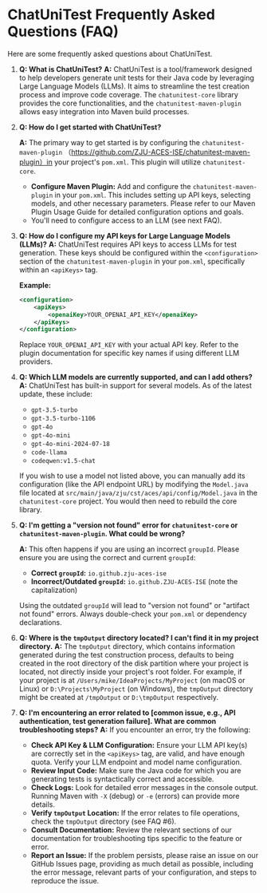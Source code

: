 # ChatUniTest Frequently Asked Questions (FAQ)

Here are some frequently asked questions about ChatUniTest.

1.  **Q: What is ChatUniTest?**
    **A:** ChatUniTest is a tool/framework designed to help developers generate unit tests for their Java code by leveraging Large Language Models (LLMs). It aims to streamline the test creation process and improve code coverage. The `chatunitest-core` library provides the core functionalities, and the `chatunitest-maven-plugin` allows easy integration into Maven build processes.

2.  **Q: How do I get started with ChatUniTest?**

    **A:** The primary way to get started is by configuring the `chatunitest-maven-plugin` （https://github.com/ZJU-ACES-ISE/chatunitest-maven-plugin）in your project's `pom.xml`. This plugin will utilize `chatunitest-core`.

    * **Configure Maven Plugin:** Add and configure the `chatunitest-maven-plugin` in your `pom.xml`. This includes setting up API keys, selecting models, and other necessary parameters. Please refer to our Maven Plugin Usage Guide for detailed configuration options and goals.
    * You'll need to configure access to an LLM (see next FAQ).

3.  **Q: How do I configure my API keys for Large Language Models (LLMs)?**
    **A:** ChatUniTest requires API keys to access LLMs for test generation. These keys should be configured within the `<configuration>` section of the `chatunitest-maven-plugin` in your `pom.xml`, specifically within an `<apiKeys>` tag.

    **Example:**
    ```xml
    <configuration>
        <apiKeys>
            <openaiKey>YOUR_OPENAI_API_KEY</openaiKey>
        </apiKeys>
    </configuration>
    ```
    Replace `YOUR_OPENAI_API_KEY` with your actual API key. Refer to the plugin documentation for specific key names if using different LLM providers.

4.  **Q: Which LLM models are currently supported, and can I add others?**
    **A:** ChatUniTest has built-in support for several models. As of the latest update, these include:
    * `gpt-3.5-turbo`
    * `gpt-3.5-turbo-1106`
    * `gpt-4o`
    * `gpt-4o-mini`
    * `gpt-4o-mini-2024-07-18`
    * `code-llama`
    * `codeqwen:v1.5-chat`

    If you wish to use a model not listed above, you can manually add its configuration (like the API endpoint URL) by modifying the `Model.java` file located at `src/main/java/zju/cst/aces/api/config/Model.java` in the `chatunitest-core` project. You would then need to rebuild the core library.

5.  **Q: I'm getting a "version not found" error for `chatunitest-core` or `chatunitest-maven-plugin`. What could be wrong?**

    **A:** This often happens if you are using an incorrect `groupId`. Please ensure you are using the correct and current `groupId`:

    * **Correct `groupId`:** `io.github.zju-aces-ise`
    * **Incorrect/Outdated `groupId`:** `io.github.ZJU-ACES-ISE` (note the capitalization)

    Using the outdated `groupId` will lead to "version not found" or "artifact not found" errors. Always double-check your `pom.xml` or dependency declarations.

6.  **Q: Where is the `tmpOutput` directory located? I can't find it in my project directory.**
    **A:** The `tmpOutput` directory, which contains information generated during the test construction process, defaults to being created in the root directory of the disk partition where your project is located, not directly inside your project's root folder. For example, if your project is at `/Users/mike/IdeaProjects/MyProject` (on macOS or Linux) or `D:\Projects\MyProject` (on Windows), the `tmpOutput` directory might be created at `/tmpOutput` or `D:\tmpOutput` respectively.

7.  **Q: I'm encountering an error related to [common issue, e.g., API authentication, test generation failure]. What are common troubleshooting steps?**
    **A:** If you encounter an error, try the following:

    * **Check API Key & LLM Configuration:** Ensure your LLM API key(s) are correctly set in the `<apiKeys>` tag, are valid, and have enough quota. Verify your LLM endpoint and model name configuration.
    * **Review Input Code:** Make sure the Java code for which you are generating tests is syntactically correct and accessible.
    * **Check Logs:** Look for detailed error messages in the console output. Running Maven with `-X` (debug) or `-e` (errors) can provide more details.
    * **Verify `tmpOutput` Location:** If the error relates to file operations, check the `tmpOutput` directory (see FAQ #6).
    * **Consult Documentation:** Review the relevant sections of our documentation for troubleshooting tips specific to the feature or error.
    * **Report an Issue:** If the problem persists, please raise an issue on our GitHub Issues page, providing as much detail as possible, including the error message, relevant parts of your configuration, and steps to reproduce the issue.